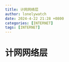 ```yaml
---
title: 计网网络层
author: lonelywatch
date: 2024-4-22 21:28 +0800
categories: [INTERNET]
tags: [INTERNET]  
---
```


# 计网网络层

